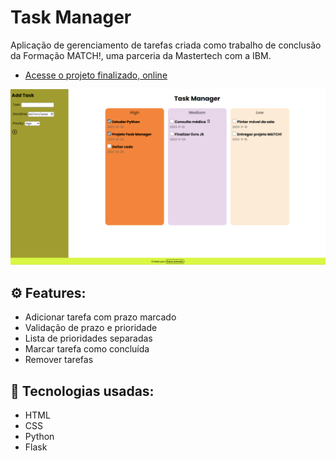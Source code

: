 ﻿# Task Manager
Aplicação de gerenciamento de tarefas criada como trabalho de conclusão da Formação MATCH!, uma parceria da Mastertech com a IBM.
- [Acesse o projeto finalizado, online](https://task-manager.saraaniceto.vercel.app/)
  
<p align="center">
  <img alt="Projeto Discover" src="preview-readme.png" style="width:800px">  
</p>



## :gear: Features:
- Adicionar tarefa com prazo marcado
- Validação de prazo e prioridade
- Lista de prioridades separadas
- Marcar tarefa como concluída
- Remover tarefas
  

## :rocket: Tecnologias usadas:
- HTML
- CSS
- Python
- Flask
